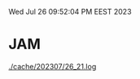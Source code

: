 Wed Jul 26 09:52:04 PM EEST 2023
# JAM
<a href='./cache/202307/26_21.log'>./cache/202307/26_21.log</a>
